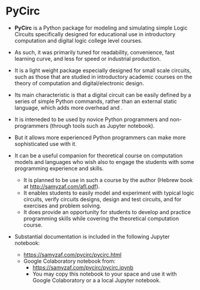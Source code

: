 # PyCirc
* **PyCirc** is a Python package for modeling and simulating simple Logic Circuits
  specifically designed for educational use in introductory computation and digital logic college level courses.
* As such, it was primarily tuned for readability, convenience, fast learning curve, and less for speed or industrial production.
* It is a light weight package especially designed for small scale circuits,
  such as those that are studied in introductory academic courses on the theory of computation
  and digital/electronic design.
* Its main characteristic is that a digital circuit can be easily defined by a series of simple Python commands,
  rather than an external static language, which adds more overhead and .
* It is inteneded to be used by novice Python programmers and non-programmers (through tools such as Jupyter notebook).
* But it allows more experienced Python programmers can make more sophisticated use with it.
* It can be a useful companion for theoretical course on computation models and languages who wish also to engage
   the students with some programming experience and skills.
  * It is planned to be use in such a course by the author (Hebrew book at http://samyzaf.com/afl.pdf).
  * It enables students to easily model and experiment with typical logic circuits, verify circuits designs,
     design and test circuits, and for exercises and problem solving.
  * It does provide an opportunity for students to develop and practice programming skills
     while covering the theoretical computation course.

* Substantial documentation is included in the following Jupyter notebook:
  * https://samyzaf.com/pycirc/pycirc.html
  * Google Colaboratory notebook from:
    * https://samyzaf.com/pycirc/pycirc.ipynb
    * You may copy this notebook to your space and use it with Google
      Colaboratory or a a local Jupyter notebook.
